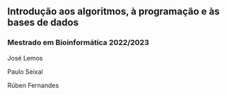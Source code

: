 ## Introdução aos algoritmos, à programação e às bases de dados

### Mestrado em Bioinformática 2022/2023

José Lemos

Paulo Seixal

Rúben Fernandes
